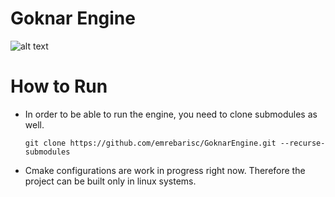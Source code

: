 # Goknar Engine

![alt text](http://www.binarytorgb.com/wp-content/uploads/2020/01/Mesh-InstancingTexturingShadingAnd-GenericSceneGeneration.png "Goknar Engine Sample Render")

# How to Run

- In order to be able to run the engine, you need to clone submodules as well.
  ```
  git clone https://github.com/emrebarisc/GoknarEngine.git --recurse-submodules
  ```

- Cmake configurations are work in progress right now. Therefore the project can be built only in linux systems.
